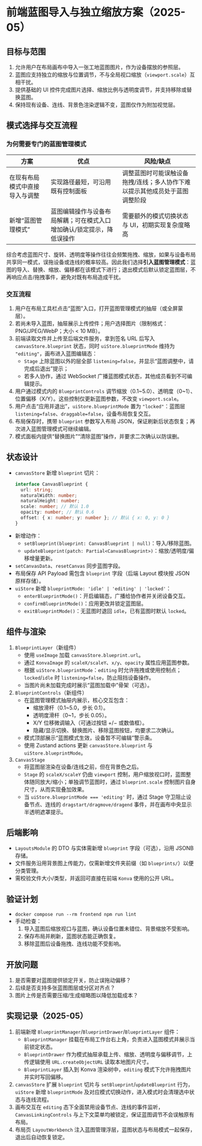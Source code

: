 # 前端蓝图导入与独立缩放方案（2025-05）

## 目标与范围
1. 允许用户在布局画布中导入一张工地蓝图图片，作为设备摆放的参照层。
2. 蓝图应支持独立的缩放与位置调节，不与全局视口缩放（`viewport.scale`）互相干扰。
3. 提供基础的 UI 控件完成图片选择、缩放比例与透明度调节，并支持移除或替换蓝图。
4. 保持现有设备、连线、背景色渲染逻辑不变，蓝图仅作为附加视觉层。

## 模式选择与交互流程

### 为何需要专门的蓝图管理模式

| 方案 | 优点 | 风险/缺点 |
| --- | --- | --- |
| 在现有布局模式中直接导入与调整 | 实现路径最短，可沿用既有控制面板 | 调整蓝图时可能误触设备拖拽/连线；多人协作下难以提示其他成员处于蓝图调整阶段 |
| 新增“蓝图管理模式” | 蓝图编辑操作与设备布局解耦；可在模式入口增加确认/锁定提示，降低误操作 | 需要额外的模式切换状态与 UI，初期实现复杂度略高 |

综合考虑蓝图尺寸、旋转、透明度等操作往往会频繁拖拽、缩放，如果与设备布局共享同一模式，误拖设备或连线的概率较高。因此我们选择**引入蓝图管理模式**：蓝图的导入、替换、缩放、偏移都在该模式下进行；退出模式后默认锁定蓝图层，不再响应点击/拖拽事件，避免对既有布局造成干扰。

### 交互流程
1. 用户在布局工具栏点击“蓝图”入口，打开蓝图管理模式的抽屉（或全屏蒙层）。
2. 若尚未导入蓝图，抽屉展示上传控件；用户选择图片（限制格式：PNG/JPEG/WebP；大小 < 10 MB）。
3. 前端读取文件并上传至后端文件服务，拿到签名 URL 后写入 `canvasStore.blueprint` 状态，同时 `uiStore.blueprintMode` 维持为 `"editing"`，画布进入蓝图编辑态：
   - `Stage` 上除蓝图以外的层全部 `listening=false`，并显示“蓝图调整中，请完成后退出”提示；
   - 若多人协作，通过 WebSocket 广播蓝图模式状态，其他成员看到不可编辑提示。
4. 用户通过模式内的 `BlueprintControls` 调节缩放（0.1~5.0）、透明度（0~1）、位置偏移（X/Y）。这些控制仅更新蓝图参数，不改变 `viewport.scale`。
5. 用户点击“应用并退出”，`uiStore.blueprintMode` 置为 `"locked"`：蓝图层 `listening=false`、`draggable=false`，设备布局恢复交互。
6. 布局保存时，携带 `blueprint` 参数写入布局 JSON，保证刷新后状态恢复；再次进入蓝图管理模式可继续编辑。
7. 模式面板内提供“替换图片”“清除蓝图”操作，并要求二次确认以防误删。

## 状态设计
- `canvasStore` 新增 `blueprint` 切片：
  ```ts
  interface CanvasBlueprint {
    url: string;
    naturalWidth: number;
    naturalHeight: number;
    scale: number; // 默认 1.0
    opacity: number; // 默认 0.6
    offset: { x: number; y: number }; // 默认 { x: 0, y: 0 }
  }
  ```
- 新增动作：
  - `setBlueprint(blueprint: CanvasBlueprint | null)`：导入/移除蓝图。
  - `updateBlueprint(patch: Partial<CanvasBlueprint>)`：缩放/透明度/偏移增量更新。
- `setCanvasData`、`resetCanvas` 同步蓝图字段。
- 布局保存 API Payload 需包含 `blueprint` 字段（后端 Layout 模块按 JSON 原样存储）。
- `uiStore` 新增 `blueprintMode: 'idle' | 'editing' | 'locked'`：
  - `enterBlueprintMode()`：开启编辑态，广播给协作者并关闭设备交互。
  - `confirmBlueprintMode()`：应用更改并锁定蓝图层。
  - `exitBlueprintMode()`：无蓝图时退回 `idle`，已有蓝图时默认 `locked`。

## 组件与渲染
1. `BlueprintLayer`（新组件）
   - 使用 `useImage` 加载 `canvasStore.blueprint.url`。
   - 通过 `KonvaImage` 的 `scaleX/scaleY`、`x/y`、`opacity` 属性应用蓝图参数。
   - 根据 `uiStore.blueprintMode`：`editing` 时允许拖拽或使用控制点；`locked`/`idle` 时 `listening=false`，防止阻挡设备操作。
   - 当图片尚未加载完成时展示“蓝图加载中”骨架（可选）。
2. `BlueprintControls`（新组件）
   - 在蓝图管理模式抽屉内展示，核心交互包含：
     - 缩放滑杆（0.1~5.0，步长 0.1）。
     - 透明度滑杆（0~1，步长 0.05）。
     - X/Y 位移微调输入（可通过按钮 +/− 或数值框）。
     - 隐藏/显示切换、替换图片、移除蓝图按钮，均要求二次确认。
   - 模式顶部展示“蓝图模式生效，设备暂不可编辑”警示条。
   - 使用 Zustand actions 更新 `canvasStore.blueprint` 与 `uiStore.blueprintMode`。
3. `CanvasStage`
   - 将蓝图层渲染在设备/连线之前，但在背景色之后。
   - `Stage` 的 `scaleX/scaleY` 仍由 `viewport` 控制，用户缩放视口时，蓝图整体随同放大/缩小；单独调节蓝图时，通过 `blueprint.scale` 控制图片自身尺寸，从而实现叠加效果。
   - 当 `uiStore.blueprintMode === 'editing'` 时，通过 Stage 守卫阻止设备节点、连线的 `dragstart/dragmove/dragend` 事件，并在画布中央显示半透明遮罩提示。

## 后端影响
- `LayoutsModule` 的 DTO 与实体需新增 `blueprint` 字段（可选），沿用 JSONB 存储。
- 文件服务沿用背景图上传能力，仅需新增文件夹前缀（如 `blueprints/`）以便分类管理。
- 需校验文件大小/类型，并返回可直接在前端 `Konva` 使用的公开 URL。

## 验证计划
- `docker compose run --rm frontend npm run lint`
- 手动检查：
  1. 导入蓝图后缩放视口与蓝图，确认设备位置未错位、背景缩放不受影响。
  2. 保存布局并刷新，蓝图状态能正确恢复。
  3. 移除蓝图后设备拖拽、连线功能不受影响。

## 开放问题
1. 是否需要对蓝图提供锁定开关，防止误拖动偏移？
2. 后续是否支持多张蓝图图层或分区对齐点？
3. 图片上传是否需要压缩/生成缩略图以降低加载成本？


## 实现记录（2025-05）
1. 前端新增 `BlueprintManager`/`BlueprintDrawer`/`BlueprintLayer` 组件：
   - `BlueprintManager` 挂载在布局工作台右上角，负责进入蓝图模式并展示当前锁定状态。
   - `BlueprintDrawer` 作为模式抽屉承载上传、缩放、透明度与偏移调节，上传逻辑使用 `URL.createObjectURL` 读取本地图片尺寸。
   - `BlueprintLayer` 插入到 Konva 渲染树中，`editing` 模式下允许拖拽图片并实时写回偏移。
2. `canvasStore` 扩展 `blueprint` 切片与 `setBlueprint`/`updateBlueprint` 行为，`uiStore` 新增 `blueprintMode` 及对应模式切换动作，进入模式时会清理选中状态与连线流程。
3. 画布交互在 `editing` 态下全面禁用设备节点、连线的事件监听，`CanvasLinkingControls` 与上下文菜单均被锁定，保证蓝图调节不会误触原有布局。
4. 布局页 `LayoutWorkbench` 注入蓝图管理浮层，蓝图状态与布局模式一起保存，退出后自动恢复锁定。
